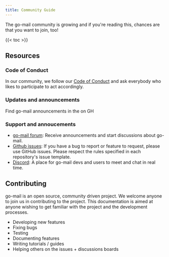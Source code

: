 ```yaml
---
title: Community Guide
---
```


The go-mail community is growing and if you're reading this, chances are that you want to join, too!

{{< toc >}}

## Resources

### Code of Conduct

In our community, we follow our [Code of Conduct](https://github.com/wneessen/go-mail/blob/main/CODE_OF_CONDUCT.md) and
ask everybody who likes to participate to act accordingly.

### Updates and announcements

Find go-mail announcements in the  on GH

### Support and annoucements

* [go-mail forum](https://github.com/wneessen/go-mail/discussions): Receive announcements and 
  start discussions about go-mail.
* [Github issues](https://github.com/wneessen/go-mail/issues): If you have a bug to report or feature to request, please 
  use GitHub issues. Please respect the rules specified in each repository's issue template.
* [Discord](https://discord.gg/zSUeBrsFPB): A place for go-mail devs and users to meet and chat in real time.

## Contributing

go-mail is an open source, community driven project. We welcome anyone to join us in contributing to the project. This
documentation is aimed at anyone wishing to get familiar with the project and the development processes.

* Developing new features
* Fixing bugs
* Testing
* Documenting features
* Writing tutorials / guides
* Helping others on the issues + discussions boards